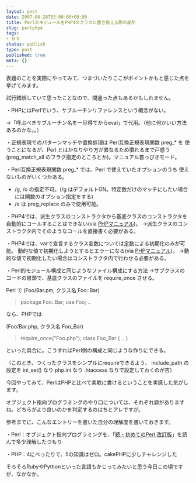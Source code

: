 ```yaml
---
layout: post
date: 2007-06-28T03:00:00+09:00
title: PerlのモジュールをPHP4のクラスに置き換える際の勘所
slug: perlphp4
tags:
- 日々
status: publish
type: post
published: true
meta: {}
---
```

表題のことを実際にやってみて、つまづいたりここがポイントかもと感じた点を挙げてみます。

試行錯誤していて思ったことなので、間違った点もあるかもしれません。

・PHPにはPerlでいう、サブルーチンリファレンスという概念がない。

→「呼ぶべきサブルーチン名を一旦得てからeval」で代用。（他に何かいい方法あるのかな。。）

・正規表現でのパターンマッチや置換処理は Perl互換正規表現関数 preg_* を
使うことになるが、Perl とはかなりやり方が異なるため慣れるまで戸惑う
(preg_match_all のフラグ指定のところとか)。マニュアル首っぴきモード。

・Perl互換正規表現関数 preg_* では、Perl で使えていたオプションのうち
使えないものがいくつかある。
- /g, /o の指定不可。(/g はデフォルトON。特定数だけのマッチにしたい場合には関数のオプション指定をする)
- /e は preg_replace のみで使用可能。

・PHP4では、派生クラスのコンストラクタから基底クラスのコンストラクタを自動的にコールすることはできない(via <a href="http://jp2.php.net/manual/ja/language.oop.constructor.php">PHPマニュアル</a>)。
→派生クラスのコンストラクタ内でそのようなコールを直接書く必要がある。

・PHP4では、varで宣言するクラス変数については定数による初期化のみが可能。
動的な値で初期化しようとするとエラーになる(via <a href="http://jp2.php.net/manual/ja/language.oop.php">PHPマニュアル</a>)。
→動的な値で初期化したい場合はコンストラクタ内で行わせる必要がある。

・Perl的モジュール構成と同じようなファイル構成にする方法
→サブクラスのコードの冒頭で、基底クラスのファイルを require_once させる。

Perl で
(Foo/Bar.pm, クラス名 Foo::Bar)
<blockquote>
package Foo::Bar;
use Foo;
..
</blockquote>
なら、PHPでは

(Foo/Bar.php, クラス名 Foo_Bar)
<blockquote>require_once("Foo.php");
class Foo_Bar { .. }
</blockquote>
といった具合に。こうすればPerl側の構成と同じような作りにできる。

（このとき、つくったクラスをシンプルにrequireできるよう、 include_path の設定を
ini_set() なり php.ini なり .htaccess なりで設定しておくのが吉）

<!--more-->
今回やってみて、PerlはPHPと比べて柔軟に書けるということを実感した気がします。

オブジェクト指向プログラミングのやり口については、それぞれ癖がありますね。どちらがより良いのかを判定するのはちとアレですが。

参考までに、こんなエントリーを書いた自分の理解度を書いておきます。

・Perl：オブジェクト指向プログラミングを、「<a href="http://www.amazon.co.jp/exec/obidos/ASIN/4873113059/masawo-22/ref=nosim/" name="amazletlink" target="_blank">続・初めてのPerl 改訂版</a>」を読んで多少理解したつもり

・PHP：4にべったりで、5の知識はゼロ。cakePHPに少しチャレンジした

そろそろRubyやPythonといった言語もかじってみたいと思う今日この頃ですが、なかなか。

